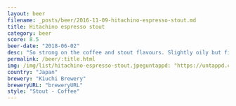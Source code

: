 ```yaml
---
layout: beer
filename: _posts/beer/2016-11-09-hitachino-espresso-stout.md
title: Hitachino espresso stout
category: beer
score: 8.5
beer-date: "2018-06-02"
desc: "So strong on the coffee and stout flavours. Slightly oily but fits in well with the style. Also very creamy"
permalink: /beer/:title.html
img: /img/list/hitachino-espresso-stout.jpeguntappd: "https://untappd.com/b/kiuchi-brewery-hitachino-nest-espresso-stout/154"
country: "Japan"
brewery: "Kiuchi Brewery"
breweryURL: "breweryURL"
style: "Stout - Coffee"
---
```

